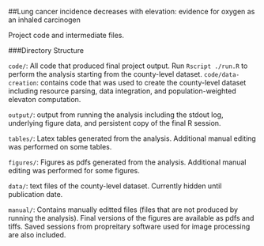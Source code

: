 ##Lung cancer incidence decreases with elevation: evidence for oxygen as an inhaled carcinogen

Project code and intermediate files.

###Directory Structure

```code/```: All code that produced final project output. Run ```Rscript ./run.R``` to perform the analysis starting from the county-level dataset.
```code/data-creation```: contains code that was used to create the county-level dataset including resource parsing, data integration, and population-weighted elevaton computation.

```output/```: output from running the analysis including the stdout log, underlying figure data, and persistent copy of the final R session.

```tables/```: Latex tables generated from the analysis. Additional manual editing was performed on some tables.

```figures/```: Figures as pdfs generated from the analysis. Additional manual editing was performed for some figures.

```data/```: text files of the county-level dataset. Currently hidden until publication date.

```manual/```: Contains manually editted files (files that are not produced by running the analysis). Final versions of the figures are available as pdfs and tiffs. Saved sessions from propreitary software used for image processing are also included.

